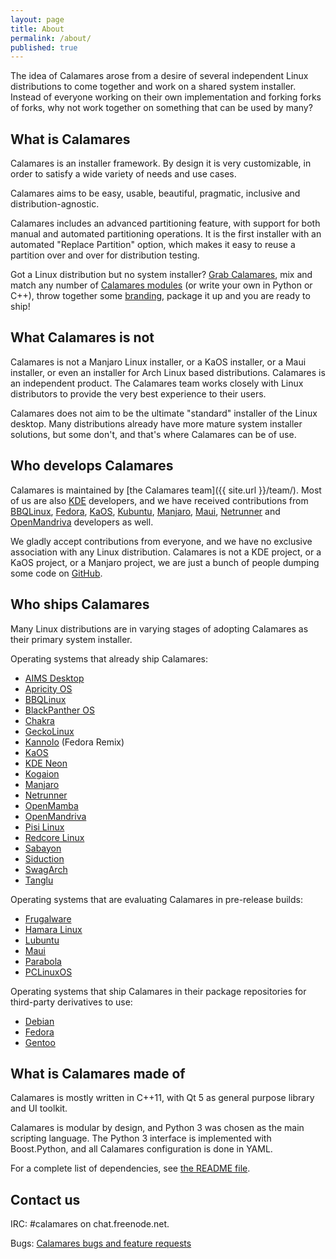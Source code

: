 ```yaml
---
layout: page
title: About
permalink: /about/
published: true
---
```


The idea of Calamares arose from a desire of several independent Linux distributions to come together and work on a shared system installer. Instead of everyone working on their own implementation and forking forks of forks, why not work together on something that can be used by many?

## What is Calamares

Calamares is an installer framework. By design it is very customizable, in order to satisfy a wide variety of needs and use cases.

Calamares aims to be easy, usable, beautiful, pragmatic, inclusive and distribution-agnostic.

Calamares includes an advanced partitioning feature, with support for both manual and automated partitioning operations. It is the first installer with an automated "Replace Partition" option, which makes it easy to reuse a partition over and over for distribution testing.

Got a Linux distribution but no system installer? [Grab Calamares](https://github.com/calamares/calamares), mix and match any number of [Calamares modules](https://github.com/calamares/calamares/tree/master/src/modules) (or write your own in Python or C++), throw together some [branding](https://github.com/calamares/calamares/tree/master/src/branding), package it up and you are ready to ship!

## What Calamares is not

Calamares is not a Manjaro Linux installer, or a KaOS installer, or a Maui installer, or even an installer for Arch Linux based distributions. Calamares is an independent product. The Calamares team works closely with Linux distributors to provide the very best experience to their users.

Calamares does not aim to be the ultimate "standard" installer of the Linux desktop. Many distributions already have more mature system installer solutions, but some don't, and that's where Calamares can be of use.

## Who develops Calamares

Calamares is maintained by [the Calamares team]({{ site.url }}/team/). Most of us are also [KDE](http://kde.org) developers, and we have received contributions from [BBQLinux](http://bbqlinux.org/), [Fedora](https://fedoraproject.org/), [KaOS](http://kaosx.us/), [Kubuntu](http://kubuntu.org), [Manjaro](http://manjaro.org/), [Maui](http://www.maui-project.org/), [Netrunner](http://www.netrunner.com/) and [OpenMandriva](https://www.openmandriva.org/) developers as well.

We gladly accept contributions from everyone, and we have no exclusive association with any Linux distribution. Calamares is not a KDE project, or a KaOS project, or a Manjaro project, we are just a bunch of people dumping some code on [GitHub](https://github.com/calamares).

## Who ships Calamares

Many Linux distributions are in varying stages of adopting Calamares as their primary system installer.

Operating systems that already ship Calamares:

- [AIMS Desktop](https://desktop.aims.ac.za/)
- [Apricity OS](http://www.apricityos.com/)
- [BBQLinux](http://bbqlinux.org/)
- [BlackPanther OS](http://www.blackpantheros.eu/)
- [Chakra](https://chakraos.org/)
- [GeckoLinux](http://geckolinux.github.io/)
- [Kannolo](https://kannolo.sourceforge.io/) (Fedora Remix)
- [KaOS](http://kaosx.us/)
- [KDE Neon](https://neon.kde.org/)
- [Kogaion](http://rogentos.ro/)
- [Manjaro](http://manjaro.org/)
- [Netrunner](http://www.netrunner.com/)
- [OpenMamba](http://openmamba.org/en/)
- [OpenMandriva](https://www.openmandriva.org/)
- [Pisi Linux](https://pisilinux2.wordpress.com/)
- [Redcore Linux](http://redcorelinux.org/)
- [Sabayon](https://www.sabayon.org/)
- [Siduction](https://siduction.org/)
- [SwagArch](https://swagarch.github.io/)
- [Tanglu](http://tanglu.org/)

Operating systems that are evaluating Calamares in pre-release builds:

- [Frugalware](https://frugalware.org/)
- [Hamara Linux](https://www.hamaralinux.org/)
- [Lubuntu](http://lubuntu.me/)
- [Maui](http://www.maui-project.org/)
- [Parabola](https://www.parabola.nu/)
- [PCLinuxOS](http://www.pclinuxos.com/)

Operating systems that ship Calamares in their package repositories for third-party derivatives to use:

- [Debian](https://debian.org/)
- [Fedora](https://fedoraproject.org/)
- [Gentoo](https://gentoo.org/)

## What is Calamares made of

Calamares is mostly written in C++11, with Qt 5 as general purpose library and UI toolkit.

Calamares is modular by design, and Python 3 was chosen as the main scripting language. The Python 3 interface is implemented with Boost.Python, and all Calamares configuration is done in YAML.

For a complete list of dependencies, see [the README file](https://github.com/calamares/calamares/blob/master/README.md).

## Contact us

IRC: #calamares on chat.freenode.net.  
<!-- Mailing list: [calamares-dev@googlegroups.com](mailto:calamares-dev@googlegroups.com)   -->
Bugs: [Calamares bugs and feature requests](https://github.com/calamares/calamares/issues)
